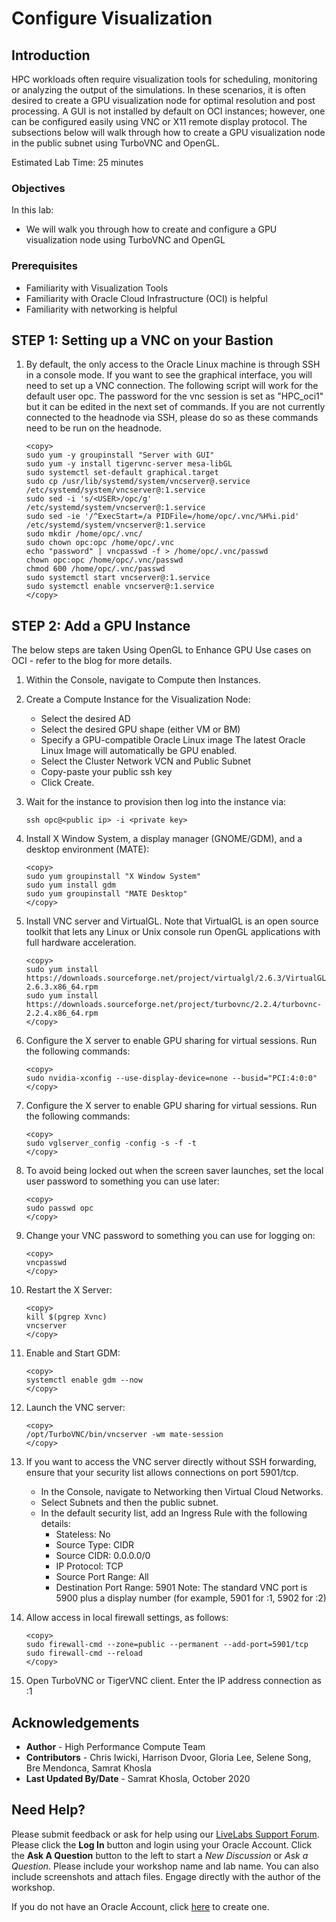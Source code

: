 # Configure Visualization

## Introduction

HPC workloads often require visualization tools for scheduling, monitoring or analyzing the output of the simulations. In these scenarios, it is often desired to create a GPU visualization node for optimal resolution and post processing. A GUI is not installed by default on OCI instances; however, one can be configured easily using VNC or X11 remote display protocol. The subsections below will walk through how to create a GPU visualization node in the public subnet using TurboVNC and OpenGL.

Estimated Lab Time: 25 minutes

### Objectives

In this lab:
* We will walk you through how to create and configure a GPU visualization node using TurboVNC and OpenGL

### Prerequisites

* Familiarity with Visualization Tools
* Familiarity with Oracle Cloud Infrastructure (OCI) is helpful
* Familiarity with networking is helpful

## **STEP 1**: Setting up a VNC on your Bastion

1. By default, the only access to the Oracle Linux machine is through SSH in a console mode. If you want to see the graphical interface, you will need to set up a VNC connection. The following script will work for the default user opc. The password for the vnc session is set as "HPC_oci1" but it can be edited in the next set of commands. If you are not currently connected to the headnode via SSH, please do so as these commands need to be run on the headnode.

    ```
    <copy>
    sudo yum -y groupinstall "Server with GUI"
    sudo yum -y install tigervnc-server mesa-libGL
    sudo systemctl set-default graphical.target
    sudo cp /usr/lib/systemd/system/vncserver@.service /etc/systemd/system/vncserver@:1.service
    sudo sed -i 's/<USER>/opc/g' /etc/systemd/system/vncserver@:1.service
    sudo sed -ie '/^ExecStart=/a PIDFile=/home/opc/.vnc/%H%i.pid' /etc/systemd/system/vncserver@:1.service
    sudo mkdir /home/opc/.vnc/
    sudo chown opc:opc /home/opc/.vnc
    echo "password" | vncpasswd -f > /home/opc/.vnc/passwd
    chown opc:opc /home/opc/.vnc/passwd
    chmod 600 /home/opc/.vnc/passwd
    sudo systemctl start vncserver@:1.service
    sudo systemctl enable vncserver@:1.service
    </copy>
    ```

## **STEP 2**: Add a GPU Instance

The below steps are taken Using OpenGL to Enhance GPU Use cases on OCI - refer to the blog for more details.

1. Within the Console, navigate to Compute then Instances.
2. Create a Compute Instance for the Visualization Node: 
    * Select the desired AD 
    * Select the desired GPU shape (either VM or BM) 
    * Specify a GPU-compatible Oracle Linux image The latest Oracle Linux Image will automatically be GPU enabled. 
    * Select the Cluster Network VCN and Public Subnet 
    * Copy-paste your public ssh key 
    * Click Create.
3. Wait for the instance to provision then log into the instance via:
    
    ```
    ssh opc@<public ip> -i <private key> 
    ```
4. Install X Window System, a display manager (GNOME/GDM), and a desktop environment (MATE):
     
     ```
    <copy>
    sudo yum groupinstall "X Window System"
    sudo yum install gdm
    sudo yum groupinstall "MATE Desktop"    
    </copy>
    ```
5. Install VNC server and VirtualGL. Note that VirtualGL is an open source toolkit that lets any Linux or Unix console run OpenGL applications with full hardware acceleration.
   
    ```
    <copy>
    sudo yum install https://downloads.sourceforge.net/project/virtualgl/2.6.3/VirtualGL-2.6.3.x86_64.rpm
    sudo yum install https://downloads.sourceforge.net/project/turbovnc/2.2.4/turbovnc-2.2.4.x86_64.rpm    
    </copy>
    ```
6. Configure the X server to enable GPU sharing for virtual sessions. Run the following commands:
    
    ```
    <copy>
    sudo nvidia-xconfig --use-display-device=none --busid="PCI:4:0:0"
    </copy>
    ```
7. Configure the X server to enable GPU sharing for virtual sessions. Run the following commands:
    
    ```
    <copy>
    sudo vglserver_config -config -s -f -t
    </copy>
    ```
8. To avoid being locked out when the screen saver launches, set the local user password to something you can use later:
    
    ```
    <copy>
    sudo passwd opc
    </copy>
    ```
9. Change your VNC password to something you can use for logging on:
    
    ```
    <copy>
    vncpasswd
    </copy>
    ```
10. Restart the X Server:
    
    ```
    <copy>
    kill $(pgrep Xvnc)
    vncserver
    </copy>
    ```
11. Enable and Start GDM:
    
    ```
    <copy>
    systemctl enable gdm --now
    </copy>
    ```
12. Launch the VNC server:
    
    ```
    <copy>
    /opt/TurboVNC/bin/vncserver -wm mate-session
    </copy>
    ```
13. If you want to access the VNC server directly without SSH forwarding, ensure that your security list allows connections on port 5901/tcp.
    * In the Console, navigate to Networking then Virtual Cloud Networks.
    * Select Subnets and then the public subnet.
    * In the default security list, add an Ingress Rule with the following details:
        * Stateless: No
        * Source Type: CIDR
        * Source CIDR: 0.0.0.0/0
        * IP Protocol: TCP
        * Source Port Range: All
        * Destination Port Range: 5901
Note: The standard VNC port is 5900 plus a display number (for example, 5901 for :1, 5902 for :2)


14. Allow access in local firewall settings, as follows:
   
    ```
    <copy>
    sudo firewall-cmd --zone=public --permanent --add-port=5901/tcp
    sudo firewall-cmd --reload
    </copy>
    ```
15. Open TurboVNC or TigerVNC client. Enter the IP address connection as :1


## Acknowledgements
* **Author** - High Performance Compute Team
* **Contributors** -  Chris Iwicki, Harrison Dvoor, Gloria Lee, Selene Song, Bre Mendonca, Samrat Khosla
* **Last Updated By/Date** - Samrat Khosla, October 2020

## Need Help?
Please submit feedback or ask for help using our [LiveLabs Support Forum](https://community.oracle.com/tech/developers/categories/high-performance-computing-hpc). Please click the **Log In** button and login using your Oracle Account. Click the **Ask A Question** button to the left to start a *New Discussion* or *Ask a Question*.  Please include your workshop name and lab name.  You can also include screenshots and attach files.  Engage directly with the author of the workshop.

If you do not have an Oracle Account, click [here](https://profile.oracle.com/myprofile/account/create-account.jspx) to create one.